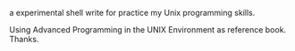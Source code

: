 a experimental shell write for practice my Unix programming skills.

Using Advanced Programming in the UNIX Environment as reference book. Thanks.
